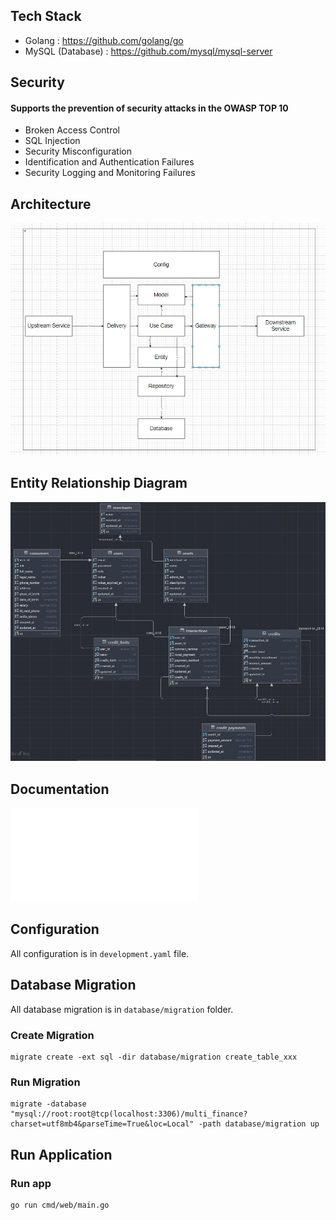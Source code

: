 ## Tech Stack

- Golang : https://github.com/golang/go
- MySQL (Database) : https://github.com/mysql/mysql-server

## Security
#### Supports the prevention of security attacks in the OWASP TOP 10

- Broken Access Control
- SQL Injection
- Security Misconfiguration
- Identification and Authentication Failures 
- Security Logging and Monitoring Failures

## Architecture

![Clean Architecture](architecture.png)

## Entity Relationship Diagram

![ERD](erd.png)

## Documentation

![Documentation](multi_finance.json)

## Configuration

All configuration is in `development.yaml` file.

## Database Migration

All database migration is in `database/migration` folder.

### Create Migration

```shell
migrate create -ext sql -dir database/migration create_table_xxx
```

### Run Migration

```shell
migrate -database "mysql://root:root@tcp(localhost:3306)/multi_finance?charset=utf8mb4&parseTime=True&loc=Local" -path database/migration up
```

## Run Application

### Run app

```bash
go run cmd/web/main.go
```